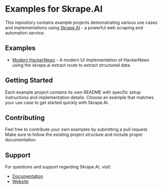 # Examples for Skrape.AI

This repository contains example projects demonstrating various use cases and implementations using [Skrape.AI](https://skrape.ai) - a powerful web scraping and automation service.

## Examples

- [Modern HackerNews](./examples/modern-hackernews) - A modern UI implementation of HackerNews using the skrape.ai extract route to extract structured data.

## Getting Started

Each example project contains its own README with specific setup instructions and implementation details. Choose an example that matches your use case to get started quickly with Skrape.AI.

## Contributing

Feel free to contribute your own examples by submitting a pull request. Make sure to follow the existing project structure and include proper documentation.

## Support

For questions and support regarding Skrape.AI, visit:

- [Documentation](https://skrape.ai/reference)
- [Website](https://skrape.ai)

